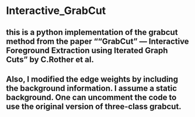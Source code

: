 # Interactive_GrabCut

## this is a python implementation of the grabcut method from the paper ““GrabCut” — Interactive Foreground Extraction using Iterated Graph Cuts” by C.Rother et al.

## Also, I modified the edge weights by including the background information. I assume a static background. One can uncomment the code to use the original version of three-class grabcut.
